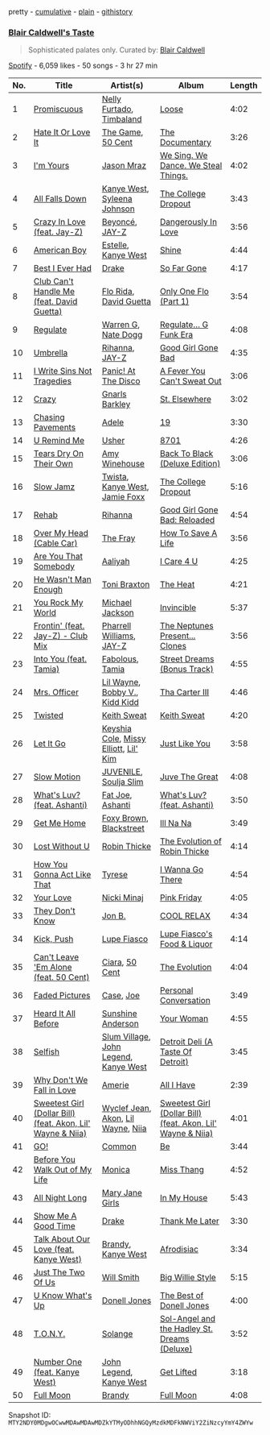 pretty - [cumulative](/playlists/cumulative/37i9dQZF1DX8YaB989v9Rh.md) - [plain](/playlists/plain/37i9dQZF1DX8YaB989v9Rh) - [githistory](https://github.githistory.xyz/mackorone/spotify-playlist-archive/blob/main/playlists/plain/37i9dQZF1DX8YaB989v9Rh)

### [Blair Caldwell's Taste](https://open.spotify.com/playlist/37i9dQZF1DX8YaB989v9Rh)

> Sophisticated palates only\. Curated by: <a href="https://www.instagram.com/blaircaldwell/">Blair Caldwell</a>

[Spotify](https://open.spotify.com/user/spotify) - 6,059 likes - 50 songs - 3 hr 27 min

| No. | Title | Artist(s) | Album | Length |
|---|---|---|---|---|
| 1 | [Promiscuous](https://open.spotify.com/track/2gam98EZKrF9XuOkU13ApN) | [Nelly Furtado](https://open.spotify.com/artist/2jw70GZXlAI8QzWeY2bgRc), [Timbaland](https://open.spotify.com/artist/5Y5TRrQiqgUO4S36tzjIRZ) | [Loose](https://open.spotify.com/album/2yboV2QBcVGEhcRlYuPpDT) | 4:02 |
| 2 | [Hate It Or Love It](https://open.spotify.com/track/2wGSgTmgSF3xjRrHkTc25R) | [The Game](https://open.spotify.com/artist/0NbfKEOTQCcwd6o7wSDOHI), [50 Cent](https://open.spotify.com/artist/3q7HBObVc0L8jNeTe5Gofh) | [The Documentary](https://open.spotify.com/album/4PrPbmm0gKvaD3rerOXFg8) | 3:26 |
| 3 | [I'm Yours](https://open.spotify.com/track/1EzrEOXmMH3G43AXT1y7pA) | [Jason Mraz](https://open.spotify.com/artist/4phGZZrJZRo4ElhRtViYdl) | [We Sing\. We Dance\. We Steal Things.](https://open.spotify.com/album/04G0YylSjvDQZrjOfE5jA5) | 4:02 |
| 4 | [All Falls Down](https://open.spotify.com/track/5SkRLpaGtvYPhw02vZhQQ9) | [Kanye West](https://open.spotify.com/artist/5K4W6rqBFWDnAN6FQUkS6x), [Syleena Johnson](https://open.spotify.com/artist/1lE6SEy8f84Zhjvp7r8yTD) | [The College Dropout](https://open.spotify.com/album/4Uv86qWpGTxf7fU7lG5X6F) | 3:43 |
| 5 | [Crazy In Love \(feat\. Jay\-Z\)](https://open.spotify.com/track/5IVuqXILoxVWvWEPm82Jxr) | [Beyoncé](https://open.spotify.com/artist/6vWDO969PvNqNYHIOW5v0m), [JAY\-Z](https://open.spotify.com/artist/3nFkdlSjzX9mRTtwJOzDYB) | [Dangerously In Love](https://open.spotify.com/album/6oxVabMIqCMJRYN1GqR3Vf) | 3:56 |
| 6 | [American Boy](https://open.spotify.com/track/6etwirSInfuJrSOlogS6Sh) | [Estelle](https://open.spotify.com/artist/5T0MSzX9RC5NA6gAI6irSn), [Kanye West](https://open.spotify.com/artist/5K4W6rqBFWDnAN6FQUkS6x) | [Shine](https://open.spotify.com/album/1fpyVGMhF1vdl4XTFo1IH0) | 4:44 |
| 7 | [Best I Ever Had](https://open.spotify.com/track/3QLjDkgLh9AOEHlhQtDuhs) | [Drake](https://open.spotify.com/artist/3TVXtAsR1Inumwj472S9r4) | [So Far Gone](https://open.spotify.com/album/1LShhEEKRT5MNPcO7jtYHh) | 4:17 |
| 8 | [Club Can't Handle Me \(feat\. David Guetta\)](https://open.spotify.com/track/6ebkx7Q5tTxrCxKq4GYj0Y) | [Flo Rida](https://open.spotify.com/artist/0jnsk9HBra6NMjO2oANoPY), [David Guetta](https://open.spotify.com/artist/1Cs0zKBU1kc0i8ypK3B9ai) | [Only One Flo \(Part 1\)](https://open.spotify.com/album/1TwNATuAqnNjTd5BSvFZlS) | 3:54 |
| 9 | [Regulate](https://open.spotify.com/track/7nYvUtkQMx1v80S2FH2s9J) | [Warren G](https://open.spotify.com/artist/2B4ZHz4QDWJTXPFPgO5peE), [Nate Dogg](https://open.spotify.com/artist/1Oa0bMld0A3u5OTYfMzp5h) | [Regulate… G Funk Era](https://open.spotify.com/album/2VMGv3inRLPM4GOMXf37qu) | 4:08 |
| 10 | [Umbrella](https://open.spotify.com/track/2yPoXCs7BSIUrucMdK5PzV) | [Rihanna](https://open.spotify.com/artist/5pKCCKE2ajJHZ9KAiaK11H), [JAY\-Z](https://open.spotify.com/artist/3nFkdlSjzX9mRTtwJOzDYB) | [Good Girl Gone Bad](https://open.spotify.com/album/4OXnPSBtZo8PBFiTOfuumP) | 4:35 |
| 11 | [I Write Sins Not Tragedies](https://open.spotify.com/track/4bPQs0PHn4xbipzdPfn6du) | [Panic! At The Disco](https://open.spotify.com/artist/20JZFwl6HVl6yg8a4H3ZqK) | [A Fever You Can't Sweat Out](https://open.spotify.com/album/2YeOhhJg3OWpN0F1VYPxtW) | 3:06 |
| 12 | [Crazy](https://open.spotify.com/track/2N5zMZX7YeL1tico8oQxa9) | [Gnarls Barkley](https://open.spotify.com/artist/5SbkVQYYzlw1kte75QIabH) | [St\. Elsewhere](https://open.spotify.com/album/7p2aWivr9OLXocSTTKtG9B) | 3:02 |
| 13 | [Chasing Pavements](https://open.spotify.com/track/56pHllZT7QOacB0bP56ofx) | [Adele](https://open.spotify.com/artist/4dpARuHxo51G3z768sgnrY) | [19](https://open.spotify.com/album/59ULskOkBMij4zL8pS7mi0) | 3:30 |
| 14 | [U Remind Me](https://open.spotify.com/track/2QsZVnbWVSjKMXK6K3uRBL) | [Usher](https://open.spotify.com/artist/23zg3TcAtWQy7J6upgbUnj) | [8701](https://open.spotify.com/album/6k16WXh4rKyusIoN00rmpi) | 4:26 |
| 15 | [Tears Dry On Their Own](https://open.spotify.com/track/7MDfN1ldfTMtuXXdVz2Pzc) | [Amy Winehouse](https://open.spotify.com/artist/6Q192DXotxtaysaqNPy5yR) | [Back To Black \(Deluxe Edition\)](https://open.spotify.com/album/0E4xv5gPjykrwBgBZzI8XG) | 3:06 |
| 16 | [Slow Jamz](https://open.spotify.com/track/3A4cpTBPaIQdtPFb5JxtaX) | [Twista](https://open.spotify.com/artist/6vbY3hOaCAhC7VjucswgdS), [Kanye West](https://open.spotify.com/artist/5K4W6rqBFWDnAN6FQUkS6x), [Jamie Foxx](https://open.spotify.com/artist/7LnaAXbDVIL75IVPnndf7w) | [The College Dropout](https://open.spotify.com/album/4Uv86qWpGTxf7fU7lG5X6F) | 5:16 |
| 17 | [Rehab](https://open.spotify.com/track/5X3ahLXhOw16BR09GjYPUT) | [Rihanna](https://open.spotify.com/artist/5pKCCKE2ajJHZ9KAiaK11H) | [Good Girl Gone Bad: Reloaded](https://open.spotify.com/album/3JSWZWeTHF4HDGt5Eozdy7) | 4:54 |
| 18 | [Over My Head \(Cable Car\)](https://open.spotify.com/track/1N62wozuHCvczCkY4QidpP) | [The Fray](https://open.spotify.com/artist/0zOcE3mg9nS6l3yxt1Y0bK) | [How To Save A Life](https://open.spotify.com/album/1IM3GwptCGYjRkzCBolyFK) | 3:56 |
| 19 | [Are You That Somebody](https://open.spotify.com/track/3PqAnW2bB5TQnMoBivyFOb) | [Aaliyah](https://open.spotify.com/artist/0urTpYCsixqZwgNTkPJOJ4) | [I Care 4 U](https://open.spotify.com/album/50GHwAog5gmnqkypVkDso8) | 4:25 |
| 20 | [He Wasn't Man Enough](https://open.spotify.com/track/7f1Dmr246cJ9uQYdbplTbh) | [Toni Braxton](https://open.spotify.com/artist/3X458ddYA2YcVWuVIGGOYe) | [The Heat](https://open.spotify.com/album/0UZsKcXzOehMvFWTiBlwMi) | 4:21 |
| 21 | [You Rock My World](https://open.spotify.com/track/1Lhwn4PqeGpM4LTVUowW76) | [Michael Jackson](https://open.spotify.com/artist/3fMbdgg4jU18AjLCKBhRSm) | [Invincible](https://open.spotify.com/album/52E4RP7XDzalpIrOgSTgiQ) | 5:37 |
| 22 | [Frontin' \(feat\. Jay\-Z\) \- Club Mix](https://open.spotify.com/track/0iFOG4Ki9aDmJUYUFHQlPG) | [Pharrell Williams](https://open.spotify.com/artist/2RdwBSPQiwcmiDo9kixcl8), [JAY\-Z](https://open.spotify.com/artist/3nFkdlSjzX9mRTtwJOzDYB) | [The Neptunes Present..\. Clones](https://open.spotify.com/album/0AO5ibcO686oWXf96D83pM) | 3:56 |
| 23 | [Into You \(feat\. Tamia\)](https://open.spotify.com/track/0yHConG49418wPs8UfAt44) | [Fabolous](https://open.spotify.com/artist/0YWxKQj2Go9CGHCp77UOyy), [Tamia](https://open.spotify.com/artist/0le01dl1WllSHhjEXRl4in) | [Street Dreams \(Bonus Track\)](https://open.spotify.com/album/46tIBaFs0Ov0HJsCDrq1Kl) | 4:55 |
| 24 | [Mrs\. Officer](https://open.spotify.com/track/0EHR9OObFtjlhQB8wSt1m7) | [Lil Wayne](https://open.spotify.com/artist/55Aa2cqylxrFIXC767Z865), [Bobby V.](https://open.spotify.com/artist/4HgF4KnohByNElYid7iCNb), [Kidd Kidd](https://open.spotify.com/artist/2zJoKYyLmhvsq3ORbXE7xF) | [Tha Carter III](https://open.spotify.com/album/5BGzOpea6At0Nd7tYtYZOP) | 4:46 |
| 25 | [Twisted](https://open.spotify.com/track/69QIVIjPMnI1ABLBqh9P1b) | [Keith Sweat](https://open.spotify.com/artist/2r09Inibex3C4ZNTUVSG3m) | [Keith Sweat](https://open.spotify.com/album/0BzXvdpUKDEk612hLc6rZV) | 4:20 |
| 26 | [Let It Go](https://open.spotify.com/track/2RqZFOLOnzVmHUX7ZMcaES) | [Keyshia Cole](https://open.spotify.com/artist/1vfezMIyCr4XUdYRaKIKi3), [Missy Elliott](https://open.spotify.com/artist/2wIVse2owClT7go1WT98tk), [Lil' Kim](https://open.spotify.com/artist/5tth2a3v0sWwV1C7bApBdX) | [Just Like You](https://open.spotify.com/album/7mdy09EO4q6F9VWBtXDDjK) | 3:58 |
| 27 | [Slow Motion](https://open.spotify.com/track/6ihObRBTB8xdSH2mlERtOX) | [JUVENILE](https://open.spotify.com/artist/0rG0AZBscc8S8q1ahIsasI), [Soulja Slim](https://open.spotify.com/artist/6tBnRI3ubWYclKSbGvGtKd) | [Juve The Great](https://open.spotify.com/album/1JfdhweOku5xDD78eiid4A) | 4:08 |
| 28 | [What's Luv? \(feat\. Ashanti\)](https://open.spotify.com/track/2eSJflipjhSKLExuSwuFrO) | [Fat Joe](https://open.spotify.com/artist/3ScY9CQxNLQei8Umvpx5g6), [Ashanti](https://open.spotify.com/artist/5rkVyNGXEgeUqKkB5ccK83) | [What's Luv? \(feat\. Ashanti\)](https://open.spotify.com/album/5gpXJRhfDU4rl7MIL1MyC0) | 3:50 |
| 29 | [Get Me Home](https://open.spotify.com/track/6Xo9osN1HErsEJoqwj4eDg) | [Foxy Brown](https://open.spotify.com/artist/1wvlC6NwleHt1iRD6d5X2C), [Blackstreet](https://open.spotify.com/artist/2P3cjUru4H3fhSXXNxE9kA) | [Ill Na Na](https://open.spotify.com/album/6qLC4weRVEetELyQQgkAMk) | 3:49 |
| 30 | [Lost Without U](https://open.spotify.com/track/4V2F0DZrAXOWq9hkwMMG3x) | [Robin Thicke](https://open.spotify.com/artist/0ZrpamOxcZybMHGg1AYtHP) | [The Evolution of Robin Thicke](https://open.spotify.com/album/55ErdDg54WTAEySb0r7yzb) | 4:14 |
| 31 | [How You Gonna Act Like That](https://open.spotify.com/track/3OUApyz3jDB3syGUNGqB1d) | [Tyrese](https://open.spotify.com/artist/08p7B5OtcUuVblvkQIlBhJ) | [I Wanna Go There](https://open.spotify.com/album/3skbBjGnAOqfy6ndwwOT4G) | 4:54 |
| 32 | [Your Love](https://open.spotify.com/track/1w6kG4Rc29m5EherbvpkF5) | [Nicki Minaj](https://open.spotify.com/artist/0hCNtLu0JehylgoiP8L4Gh) | [Pink Friday](https://open.spotify.com/album/3LJhoYn4nnHmvPRO3ppbsl) | 4:05 |
| 33 | [They Don't Know](https://open.spotify.com/track/0b5w1gamS9f239Sms9guAB) | [Jon B.](https://open.spotify.com/artist/3SRJWVa6lZnqRHOyAHmDrX) | [COOL RELAX](https://open.spotify.com/album/4OLSMLHNl7Nf8wwsxnxqwJ) | 4:34 |
| 34 | [Kick, Push](https://open.spotify.com/track/6nz35DNIzbtj5ztpDEcW1j) | [Lupe Fiasco](https://open.spotify.com/artist/01QTIT5P1pFP3QnnFSdsJf) | [Lupe Fiasco's Food & Liquor](https://open.spotify.com/album/0TDJRkEr2SrhWTetdkEzED) | 4:14 |
| 35 | [Can't Leave 'Em Alone \(feat\. 50 Cent\)](https://open.spotify.com/track/78CTv7ypHvXQlEjXYst2n9) | [Ciara](https://open.spotify.com/artist/2NdeV5rLm47xAvogXrYhJX), [50 Cent](https://open.spotify.com/artist/3q7HBObVc0L8jNeTe5Gofh) | [The Evolution](https://open.spotify.com/album/0hfJ35SzCkWesdUpLKXLto) | 4:04 |
| 36 | [Faded Pictures](https://open.spotify.com/track/1CAw3ethNuSDPf3E7luSFF) | [Case](https://open.spotify.com/artist/5aEWnrN8h3MhuFUPRfaVuy), [Joe](https://open.spotify.com/artist/3zTOe1BtyTkwNvYZOxXktX) | [Personal Conversation](https://open.spotify.com/album/3UuOV0067Agbr3L9bE1D9K) | 3:49 |
| 37 | [Heard It All Before](https://open.spotify.com/track/0xikWgPgYN9BEes0ieZ8Co) | [Sunshine Anderson](https://open.spotify.com/artist/0hnmRa5ahunapQbPjKUbMK) | [Your Woman](https://open.spotify.com/album/2y7sSNd02a5uTfauRPY0lp) | 4:55 |
| 38 | [Selfish](https://open.spotify.com/track/7sZCAHP2duHwr5M5K7lHsb) | [Slum Village](https://open.spotify.com/artist/1020a42xVklY6c56imNcaa), [John Legend](https://open.spotify.com/artist/5y2Xq6xcjJb2jVM54GHK3t), [Kanye West](https://open.spotify.com/artist/5K4W6rqBFWDnAN6FQUkS6x) | [Detroit Deli \(A Taste Of Detroit\)](https://open.spotify.com/album/2mpzeA7pHNIDAPii4EEKsB) | 3:45 |
| 39 | [Why Don't We Fall in Love](https://open.spotify.com/track/4bnjq8zqtCnxTGxll5ezOO) | [Amerie](https://open.spotify.com/artist/08rMCq2ek1YjdDBsCPVH2s) | [All I Have](https://open.spotify.com/album/3KUaoEXmzVovDKWionaofI) | 2:39 |
| 40 | [Sweetest Girl \(Dollar Bill\) \(feat\. Akon, Lil' Wayne & Niia\)](https://open.spotify.com/track/4liGjmhCupa7RP9JaQELYx) | [Wyclef Jean](https://open.spotify.com/artist/7aBzpmFXB4WWpPl2F7RjBe), [Akon](https://open.spotify.com/artist/0z4gvV4rjIZ9wHck67ucSV), [Lil Wayne](https://open.spotify.com/artist/55Aa2cqylxrFIXC767Z865), [Niia](https://open.spotify.com/artist/1KlUwB6uFECMC3zzvFvykx) | [Sweetest Girl \(Dollar Bill\) \(feat\. Akon, Lil' Wayne & Niia\)](https://open.spotify.com/album/347NJqwpdmSrkTE7F2IlaZ) | 4:01 |
| 41 | [GO!](https://open.spotify.com/track/4JNTpbntShpUpACDUzwHV5) | [Common](https://open.spotify.com/artist/2GHclqNVjqGuiE5mA7BEoc) | [Be](https://open.spotify.com/album/2UuvBxV56QWWj2uviGS0up) | 3:44 |
| 42 | [Before You Walk Out of My Life](https://open.spotify.com/track/6xrvubhznLOcEO3AM6XBN2) | [Monica](https://open.spotify.com/artist/6nzxy2wXs6tLgzEtqOkEi2) | [Miss Thang](https://open.spotify.com/album/71mPApAzW9HkbUGdYzMQHb) | 4:52 |
| 43 | [All Night Long](https://open.spotify.com/track/7iyjZ4paFWpTrJJenM0yZb) | [Mary Jane Girls](https://open.spotify.com/artist/7vRMMs8yrKf4PKUpUllMkr) | [In My House](https://open.spotify.com/album/4W5tAjZ4fF60N6a2v8EWnF) | 5:43 |
| 44 | [Show Me A Good Time](https://open.spotify.com/track/7v0hKO3RYhEXt2EPXf4AOS) | [Drake](https://open.spotify.com/artist/3TVXtAsR1Inumwj472S9r4) | [Thank Me Later](https://open.spotify.com/album/6jlrjFR9mJV3jd1IPSplXU) | 3:30 |
| 45 | [Talk About Our Love \(feat\. Kanye West\)](https://open.spotify.com/track/6tvOzCdhzkrJo3ASWwbSPZ) | [Brandy](https://open.spotify.com/artist/05oH07COxkXKIMt6mIPRee), [Kanye West](https://open.spotify.com/artist/5K4W6rqBFWDnAN6FQUkS6x) | [Afrodisiac](https://open.spotify.com/album/0TBkOhBNDAooz45OxNZSle) | 3:34 |
| 46 | [Just The Two Of Us](https://open.spotify.com/track/01F8B0dhzGdWvmcSO6vUdi) | [Will Smith](https://open.spotify.com/artist/41qil2VaGbD194gaEcmmyx) | [Big Willie Style](https://open.spotify.com/album/2esWeP8Ln1sXA0jbDmi3Zq) | 5:15 |
| 47 | [U Know What's Up](https://open.spotify.com/track/3seflYvRN3gmh50Iih5yMd) | [Donell Jones](https://open.spotify.com/artist/5KNqYrivNgVCHBssEUSu5B) | [The Best of Donell Jones](https://open.spotify.com/album/5L5nD7OgxeVH86DQMQb0Pf) | 4:00 |
| 48 | [T.O.N.Y.](https://open.spotify.com/track/6GI2PcrptZqGDOVrqjsec0) | [Solange](https://open.spotify.com/artist/2auiVi8sUZo17dLy1HwrTU) | [Sol\-Angel and the Hadley St\. Dreams \(Deluxe\)](https://open.spotify.com/album/6MsVbAqh2A9i7jYvPOsGNx) | 3:52 |
| 49 | [Number One \(feat\. Kanye West\)](https://open.spotify.com/track/3zQGmJ4k3JeqwAjfrEcwHp) | [John Legend](https://open.spotify.com/artist/5y2Xq6xcjJb2jVM54GHK3t), [Kanye West](https://open.spotify.com/artist/5K4W6rqBFWDnAN6FQUkS6x) | [Get Lifted](https://open.spotify.com/album/4W6kVnBPgcW8zDYXbRHh2J) | 3:18 |
| 50 | [Full Moon](https://open.spotify.com/track/0pLmfgIANOX9FB9uZDU43x) | [Brandy](https://open.spotify.com/artist/05oH07COxkXKIMt6mIPRee) | [Full Moon](https://open.spotify.com/album/7721xmJK5tmifUQdcmJ6An) | 4:08 |

Snapshot ID: `MTY2NDY0MDgwOCwwMDAwMDAwMDZkYTMyODhhNGQyMzdkMDFkNWViY2ZiNzcyYmY4ZWYw`
